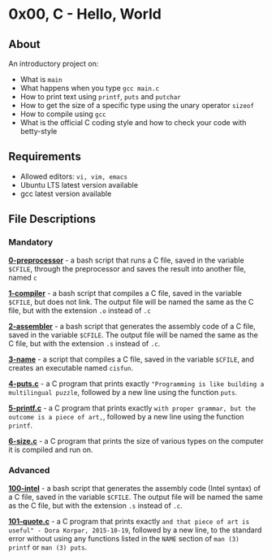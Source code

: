 # 0x00, C - Hello, World
## About
An introductory project on:
- What is `main`
- What happens when you type `gcc main.c`
- How to print text using `printf`, `puts` and `putchar`
- How to get the size of a specific type using the unary operator `sizeof`
- How to compile using `gcc`
- What is the official C coding style and how to check your code with betty-style
## Requirements
- Allowed editors: `vi, vim, emacs`
- Ubuntu LTS latest version available
- gcc latest version available
## File Descriptions
### Mandatory
**[0-preprocessor](0-preprocessor)** - a bash script that runs a C file, saved in the variable `$CFILE`, through the preprocessor and saves the result into another file, named `c`

**[1-compiler](1-compiler)** - a bash script that compiles a C file, saved in the variable `$CFILE`, but does not link. The output file will be named the same as the C file, but with the extension `.o` instead of `.c`

**[2-assembler](2-assembler)** - a bash script that generates the assembly code of a C file, saved in the variable `$CFILE`. The output file will be named the same as the C file, but with the extension `.s` instead of `.c`.

**[3-name](3-name)** - a script that compiles a C file, saved in the variable `$CFILE`, and creates an executable named `cisfun`.

**[4-puts.c](4-puts.c)** - a C program that prints exactly `"Programming is like building a multilingual puzzle`, followed by a new line using the function `puts`.

**[5-printf.c](5-printf.c)** - a C program that prints exactly `with proper grammar, but the outcome is a piece of art,`, followed by a new line using the function `printf`.

**[6-size.c](6-size.c)** - a C program that prints the size of various types on the computer it is compiled and run on.

### Advanced
**[100-intel](100-intel)** - a bash script that generates the assembly code (Intel syntax) of a C file, saved in the variable `$CFILE`. The output file will be named the same as the C file, but with the extension `.s` instead of `.c`.

**[101-quote.c](101-quote.c)** - a C program that prints exactly `and that piece of art is useful" - Dora Korpar, 2015-10-19`, followed by a new line, to the standard error without using any functions listed in the `NAME` section of `man (3) printf` or `man (3) puts`.
